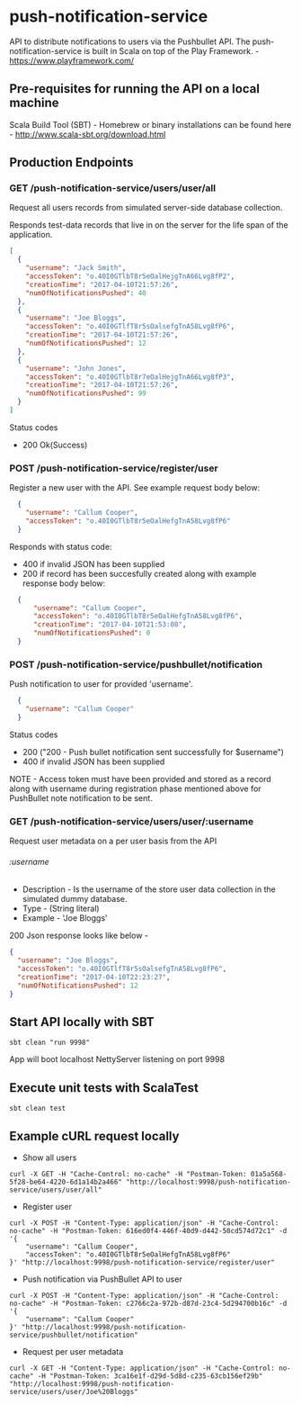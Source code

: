 # push-notification-service
API to distribute notifications to users via the Pushbullet API. The push-notification-service is built in Scala on top of the Play Framework. - https://www.playframework.com/

## Pre-requisites for running the API on a local machine
Scala Build Tool (SBT) - Homebrew or binary installations can be found here - http://www.scala-sbt.org/download.html

## Production Endpoints

### GET /push-notification-service/users/user/all

Request all users records from simulated server-side database collection.

Responds test-data records that live in on the server for the life span of the application.

```json
[
  {
    "username": "Jack Smith",
    "accessToken": "o.40I0GTlbT8r5eOalHejgTnA66Lvg8fP2",
    "creationTime": "2017-04-10T21:57:26",
    "numOfNotificationsPushed": 40
  },
  {
    "username": "Joe Bloggs",
    "accessToken": "o.40I0GTlfT8r5sOalsefgTnA58Lvg8fP6",
    "creationTime": "2017-04-10T21:57:26",
    "numOfNotificationsPushed": 12
  },
  {
    "username": "John Jones",
    "accessToken": "o.40I0GTlbT8r7eOalHejgTnA66Lvg8fP3",
    "creationTime": "2017-04-10T21:57:26",
    "numOfNotificationsPushed": 99
  }
] 
```

Status codes 
- 200 Ok(Success)

### POST /push-notification-service/register/user

Register a new user with the API. See example request body below:

```json
  {
	"username": "Callum Cooper",
	"accessToken": "o.40I0GTlbT8r5eOalHefgTnA58Lvg8fP6"
  }
```

Responds with status code:
- 400 if invalid JSON has been supplied
- 200 if record has been succesfully created along with example response body below:


```json
  {
	  "username": "Callum Cooper",
	  "accessToken": "o.40I0GTlbT8r5eOalHefgTnA58Lvg8fP6",
	  "creationTime": "2017-04-10T21:53:08",
	  "numOfNotificationsPushed": 0
  }  
```

### POST /push-notification-service/pushbullet/notification

Push notification to user for provided 'username'.

```json
  {
	"username": "Callum Cooper"
  }
```

Status codes
- 200 ("200 - Push bullet notification sent successfully for $username")
- 400 if invalid JSON has been supplied

NOTE - Access token must have been provided and stored as a record along with username during registration phase mentioned above for PushBullet note notification to be sent.

### GET /push-notification-service/users/user/:username

Request user metadata on a per user basis from the API

###### :username
- Description - Is the username of the store user data collection in the simulated dummy database.
- Type - (String literal)
- Example - 'Joe Bloggs'

200 Json response looks like below - 

```json
{
  "username": "Joe Bloggs",
  "accessToken": "o.40I0GTlfT8r5sOalsefgTnA58Lvg8fP6",
  "creationTime": "2017-04-10T22:23:27",
  "numOfNotificationsPushed": 12
}
```

## Start API locally with SBT 

```
sbt clean "run 9998"
```

App will boot localhost NettyServer listening on port 9998

## Execute unit tests with ScalaTest

```
sbt clean test
```

## Example cURL request locally

- Show all users 

```
curl -X GET -H "Cache-Control: no-cache" -H "Postman-Token: 01a5a568-5f28-be64-4220-6d1a14b2a466" "http://localhost:9998/push-notification-service/users/user/all"
```

- Register user

```
curl -X POST -H "Content-Type: application/json" -H "Cache-Control: no-cache" -H "Postman-Token: 616ed0f4-446f-40d9-d442-50cd574d72c1" -d '{
	"username": "Callum Cooper",
	"accessToken": "o.40I0GTlbT8r5eOalHefgTnA58Lvg8fP6"
}' "http://localhost:9998/push-notification-service/register/user"
```

- Push notification via PushBullet API to user

```
curl -X POST -H "Content-Type: application/json" -H "Cache-Control: no-cache" -H "Postman-Token: c2766c2a-972b-d87d-23c4-5d294700b16c" -d '{
	"username": "Callum Cooper"
}' "http://localhost:9998/push-notification-service/pushbullet/notification"
```

- Request per user metadata

```
curl -X GET -H "Content-Type: application/json" -H "Cache-Control: no-cache" -H "Postman-Token: 3ca16e1f-d29d-5d8d-c235-63cb156ef29b" "http://localhost:9998/push-notification-service/users/user/Joe%20Bloggs"
```


